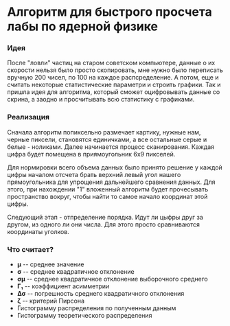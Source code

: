 # Алгоритм для быстрого просчета лабы по ядерной физике
### Идея
После "ловли" частиц на старом советском компьютере, данные о их скорости нельзя было просто скопировать, мне нужно было переписать вручную 200 чисел, по 100 на каждое распсределение. А потом, еще и считать некоторые статистические параметри и строить графики. Так и пришла идея для алгоритма, который сможет оцифровывать данные со скрина, а заодно и просчитывать всю статистику с графиками.
### Реализация
Сначала алгоритм попиксельно размечает картику, нужные нам, черные пиксели, становятся единичками, а все остальные серые и белые - ноликами. Далее начинается процесс сканирования. Каждая цифра будет помещена в приямоугольник 6х9 пикселей. 

Для нормировки всего объема данных было принято решение у каждой цифры началом отсчета брать верхний левый угол нашего прямоугольника для упрощения дальнейшего сравнения данных. Для этого, при нахождении "1" вложенный алгоритм будет прочесывать пространство вокруг, чтобы найти то самое начало координат этой цифры.

Следующий этап - отпределение порядка. Идут ли цыфры друг за другом, из одного ли они числа. Для этого просто сравниваются координаты уголков.

### Что считает?
* **μ** -- среднее значение
* **σ** --  среднее квадратичное отклонение
* **σμ** -- среднее квадратичное отклонение выборочного среднего
* **Г₁** -- коэффициент асимметрии
* **∆σ** -- погрешность среднего квадратичного отклонения
* **ζ** -- критерий Пирсона
* Гистограмму распределения по полученным данным
* Гистограмму теоретического распределения